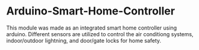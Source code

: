 # Arduino-Smart-Home-Controller
This module was made as an integrated smart home controller using arduino. Different sensors are utilized to control the air conditiong systems, indoor/outdoor lightning, and door/gate locks for home safety.
